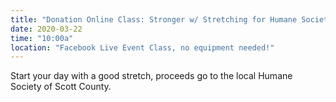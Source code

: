 ```yaml
---
title: "Donation Online Class: Stronger w/ Stretching for Humane Society"
date: 2020-03-22
time: "10:00a"
location: "Facebook Live Event Class, no equipment needed!"
---
```

Start your day with a good stretch, proceeds go to the local Humane Society of Scott County.